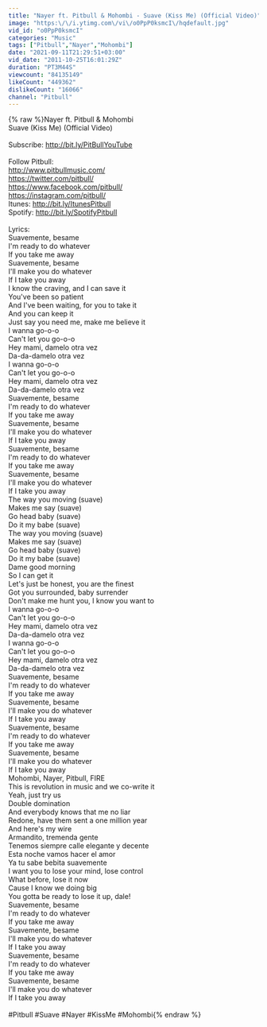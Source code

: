 ```yaml
---
title: "Nayer ft. Pitbull & Mohombi - Suave (Kiss Me) (Official Video)"
image: "https:\/\/i.ytimg.com\/vi\/o0PpP0ksmcI\/hqdefault.jpg"
vid_id: "o0PpP0ksmcI"
categories: "Music"
tags: ["Pitbull","Nayer","Mohombi"]
date: "2021-09-11T21:29:51+03:00"
vid_date: "2011-10-25T16:01:29Z"
duration: "PT3M44S"
viewcount: "84135149"
likeCount: "449362"
dislikeCount: "16066"
channel: "Pitbull"
---
```

{% raw %}Nayer ft. Pitbull &amp; Mohombi <br />Suave (Kiss Me) (Official Video)<br /><br />Subscribe:  <a rel="nofollow" target="blank" href="http://bit.ly/PitBullYouTube">http://bit.ly/PitBullYouTube</a><br /><br />Follow Pitbull:<br /><a rel="nofollow" target="blank" href="http://www.pitbullmusic.com/">http://www.pitbullmusic.com/</a><br /><a rel="nofollow" target="blank" href="https://twitter.com/pitbull/">https://twitter.com/pitbull/</a><br /><a rel="nofollow" target="blank" href="https://www.facebook.com/pitbull/">https://www.facebook.com/pitbull/</a><br /><a rel="nofollow" target="blank" href="https://instagram.com/pitbull/">https://instagram.com/pitbull/</a><br />Itunes: <a rel="nofollow" target="blank" href="http://bit.ly/ItunesPitbull">http://bit.ly/ItunesPitbull</a><br />Spotify: <a rel="nofollow" target="blank" href="http://bit.ly/SpotifyPitbull">http://bit.ly/SpotifyPitbull</a><br /><br />Lyrics: <br />Suavemente, besame<br />I'm ready to do whatever<br />If you take me away<br />Suavemente, besame<br />I'll make you do whatever<br />If I take you away<br />I know the craving, and I can save it<br />You've been so patient<br />And I've been waiting, for you to take it<br />And you can keep it<br />Just say you need me, make me believe it<br />I wanna go-o-o<br />Can't let you go-o-o<br />Hey mami, damelo otra vez<br />Da-da-damelo otra vez<br />I wanna go-o-o<br />Can't let you go-o-o<br />Hey mami, damelo otra vez<br />Da-da-damelo otra vez<br />Suavemente, besame<br />I'm ready to do whatever<br />If you take me away<br />Suavemente, besame<br />I'll make you do whatever<br />If I take you away<br />Suavemente, besame<br />I'm ready to do whatever<br />If you take me away<br />Suavemente, besame<br />I'll make you do whatever<br />If I take you away<br />The way you moving (suave)<br />Makes me say (suave)<br />Go head baby (suave)<br />Do it my babe (suave)<br />The way you moving (suave)<br />Makes me say (suave)<br />Go head baby (suave)<br />Do it my babe (suave)<br />Dame good morning<br />So I can get it<br />Let's just be honest, you are the finest<br />Got you surrounded, baby surrender<br />Don't make me hunt you, I know you want to<br />I wanna go-o-o<br />Can't let you go-o-o<br />Hey mami, damelo otra vez<br />Da-da-damelo otra vez<br />I wanna go-o-o<br />Can't let you go-o-o<br />Hey mami, damelo otra vez<br />Da-da-damelo otra vez<br />Suavemente, besame<br />I'm ready to do whatever<br />If you take me away<br />Suavemente, besame<br />I'll make you do whatever<br />If I take you away<br />Suavemente, besame<br />I'm ready to do whatever<br />If you take me away<br />Suavemente, besame<br />I'll make you do whatever<br />If I take you away<br />Mohombi, Nayer, Pitbull, FIRE<br />This is revolution in music and we co-write it<br />Yeah, just try us<br />Double domination<br />And everybody knows that me no liar<br />Redone, have them sent a one million year<br />And here's my wire<br />Armandito, tremenda gente<br />Tenemos siempre calle elegante y decente<br />Esta noche vamos hacer el amor<br />Ya tu sabe bebita suavemente<br />I want you to lose your mind, lose control<br />What before, lose it now<br />Cause I know we doing big<br />You gotta be ready to lose it up, dale!<br />Suavemente, besame<br />I'm ready to do whatever<br />If you take me away<br />Suavemente, besame<br />I'll make you do whatever<br />If I take you away<br />Suavemente, besame<br />I'm ready to do whatever<br />If you take me away<br />Suavemente, besame<br />I'll make you do whatever<br />If I take you away<br /><br />#Pitbull #Suave #Nayer #KissMe #Mohombi{% endraw %}
